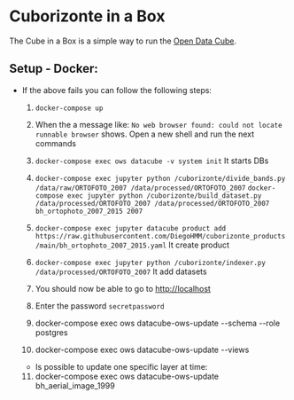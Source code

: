 # Cuborizonte in a Box

The Cube in a Box is a simple way to run the [Open Data Cube](https://www.opendatacube.org).

## Setup - Docker:

  * If the above fails you can follow the following steps:
    1. `docker-compose up`
    2. When the a message like: `No web browser found: could not locate runnable browser` shows. Open a new shell and run the next commands
    3. `docker-compose exec ows datacube -v system init` It starts DBs
    4.    `docker-compose exec jupyter python /cuborizonte/divide_bands.py /data/raw/ORTOFOTO_2007 /data/processed/ORTOFOTO_2007`
          `docker-compose exec jupyter python /cuborizonte/build_dataset.py /data/processed/ORTOFOTO_2007 /data/processed/ORTOFOTO_2007 bh_ortophoto_2007_2015 2007`
    5. `docker-compose exec jupyter datacube product add https://raw.githubusercontent.com/DiegoHMM/cuborizonte_products/main/bh_ortophoto_2007_2015.yaml` It create product
    6. `docker-compose exec jupyter python /cuborizonte/indexer.py /data/processed/ORTOFOTO_2007` It add datasets

    7. You should now be able to go to <http://localhost>
    8. Enter the password `secretpassword`

    9. docker-compose exec ows datacube-ows-update --schema --role postgres
    10. docker-compose exec ows datacube-ows-update --views

    * Is possible to update one specific layer at time:
    11. docker-compose exec ows datacube-ows-update bh_aerial_image_1999